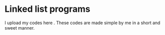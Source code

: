 # Linked list programs
I upload  my codes here .
These codes are made simple by me in a short and sweet manner.
